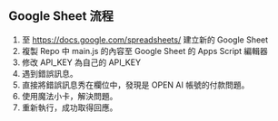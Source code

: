 ## Google Sheet 流程

1. 至 https://docs.google.com/spreadsheets/  建立新的 Google Sheet
2. 複製 Repo 中 main.js 的內容至 Google Sheet 的 Apps Script 編輯器
3. 修改 API_KEY 為自己的 API_KEY
4. 遇到錯誤訊息。
5. 直接將錯誤訊息秀在欄位中，發現是 OPEN AI 帳號的付款問題。
6. 使用魔法小卡，解決問題。
7. 重新執行，成功取得回應。

